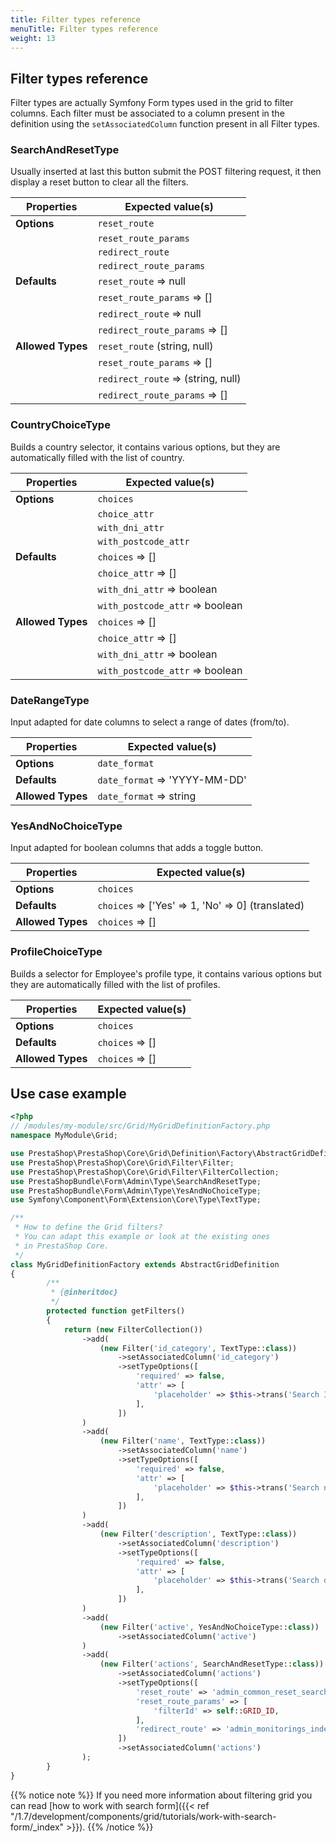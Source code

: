 ```yaml
---
title: Filter types reference
menuTitle: Filter types reference
weight: 13
---
```


## Filter types reference

Filter types are actually Symfony Form types used in the grid to filter columns. Each filter must be associated to a column present in the definition using the `setAssociatedColumn` function present in all Filter types.

### SearchAndResetType

Usually inserted at last this button submit the POST filtering request, it then display a reset button to clear all the filters.

| Properties         | Expected value(s)                  |
|--------------------| -----------------------------------|
| **Options**        | `reset_route`                      |
|                    | `reset_route_params`               |
|                    | `redirect_route`                   |
|                    | `redirect_route_params`            |
| **Defaults**       | `reset_route` => null              |
|                    | `reset_route_params` => []         |
|                    | `redirect_route` => null           |
|                    | `redirect_route_params` => []      |
| **Allowed Types**  | `reset_route` (string, null)       |
|                    | `reset_route_params` => []         |
|                    | `redirect_route` => (string, null) |
|                    | `redirect_route_params` => []      |

### CountryChoiceType

Builds a country selector, it contains various options, but they are automatically filled with the list of country.

| Properties         | Expected value(s)               |
|--------------------| --------------------------------|
| **Options**        | `choices`                       |
|                    | `choice_attr`                   |
|                    | `with_dni_attr`                 |
|                    | `with_postcode_attr`            |
| **Defaults**       | `choices` => []                 |
|                    | `choice_attr` => []             |
|                    | `with_dni_attr` => boolean      |
|                    | `with_postcode_attr` => boolean |
| **Allowed Types**  | `choices` => []                 |
|                    | `choice_attr` => []             |
|                    | `with_dni_attr` => boolean      |
|                    | `with_postcode_attr` => boolean |

### DateRangeType

Input adapted for date columns to select a range of dates (from/to).

| Properties         | Expected value(s)             |
|--------------------| ------------------------------|
| **Options**        | `date_format`                 |
| **Defaults**       | `date_format` => 'YYYY-MM-DD' |
| **Allowed Types**  | `date_format` => string       |

### YesAndNoChoiceType

Input adapted for boolean columns that adds a toggle button.

| Properties         | Expected value(s)                                 |
|--------------------| --------------------------------------------------|
| **Options**        | `choices`                                         |
| **Defaults**       | `choices` => ['Yes' => 1, 'No' => 0] (translated) |
| **Allowed Types**  | `choices` => []                                   |

### ProfileChoiceType

Builds a selector for Employee's profile type, it contains various options but they are automatically filled with the list of profiles.

| Properties         | Expected value(s)             |
|--------------------| ------------------------------|
| **Options**        | `choices`                     |
| **Defaults**       | `choices` => []               |
| **Allowed Types**  | `choices` => []               |

## Use case example

```php
<?php
// /modules/my-module/src/Grid/MyGridDefinitionFactory.php
namespace MyModule\Grid;

use PrestaShop\PrestaShop\Core\Grid\Definition\Factory\AbstractGridDefinitionFactory;
use PrestaShop\PrestaShop\Core\Grid\Filter\Filter;
use PrestaShop\PrestaShop\Core\Grid\Filter\FilterCollection;
use PrestaShopBundle\Form\Admin\Type\SearchAndResetType;
use PrestaShopBundle\Form\Admin\Type\YesAndNoChoiceType;
use Symfony\Component\Form\Extension\Core\Type\TextType;

/**
 * How to define the Grid filters?
 * You can adapt this example or look at the existing ones
 * in PrestaShop Core.
 */
class MyGridDefinitionFactory extends AbstractGridDefinition
{
        /**
         * {@inheritdoc}
         */
        protected function getFilters()
        {
            return (new FilterCollection())
                ->add(
                    (new Filter('id_category', TextType::class))
                        ->setAssociatedColumn('id_category')
                        ->setTypeOptions([
                            'required' => false,
                            'attr' => [
                                'placeholder' => $this->trans('Search ID', [], 'Admin.Actions'),
                            ],
                        ])
                )
                ->add(
                    (new Filter('name', TextType::class))
                        ->setAssociatedColumn('name')
                        ->setTypeOptions([
                            'required' => false,
                            'attr' => [
                                'placeholder' => $this->trans('Search name', [], 'Admin.Actions'),
                            ],
                        ])
                )
                ->add(
                    (new Filter('description', TextType::class))
                        ->setAssociatedColumn('description')
                        ->setTypeOptions([
                            'required' => false,
                            'attr' => [
                                'placeholder' => $this->trans('Search description', [], 'Admin.Actions'),
                            ],
                        ])
                )
                ->add(
                    (new Filter('active', YesAndNoChoiceType::class))
                        ->setAssociatedColumn('active')
                )
                ->add(
                    (new Filter('actions', SearchAndResetType::class))
                        ->setAssociatedColumn('actions')
                        ->setTypeOptions([
                            'reset_route' => 'admin_common_reset_search_by_filter_id',
                            'reset_route_params' => [
                                'filterId' => self::GRID_ID,
                            ],
                            'redirect_route' => 'admin_monitorings_index',
                        ])
                        ->setAssociatedColumn('actions')
                );
        }
}
```

{{% notice note %}}
If you need more information about filtering grid you can read [how to work with search form]({{< ref "/1.7/development/components/grid/tutorials/work-with-search-form/_index" >}}).
{{% /notice %}}
